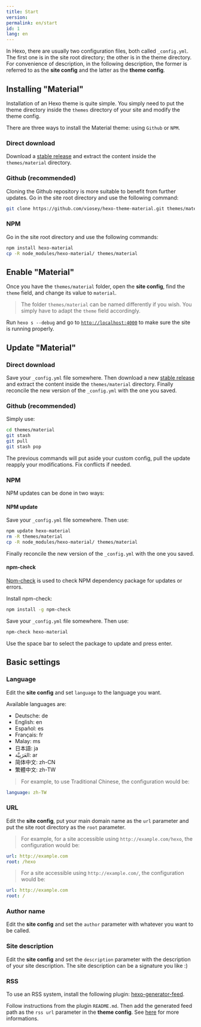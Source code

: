 ```yaml
---
title: Start
version:
permalink: en/start
id: 1
lang: en
---
```


In Hexo, there are usually two configuration files, both called `_config.yml`. The first one is in the site root directory; the other is in the theme directory. For convenience of description, in the following description, the former is referred to as the **site config** and the latter as the **theme config**.

## Installing "Material"

Installation of an Hexo theme is quite simple. You simply need to put the theme directory inside the `themes` directory of your site and modify the theme config.

There are three ways to install the Material theme: using `Github` or `NPM`.

### Direct download

Download a [stable release](https://github.com/viosey/hexo-theme-material/releases) and extract the content inside the `themes/material` directory.

### Github (recommended)

Cloning the Github repository is more suitable to benefit from further updates. Go in the site root directory and use the following command:

```bash
git clone https://github.com/viosey/hexo-theme-material.git themes/material
```

### NPM

Go in the site root directory and use the following commands:

```bash
npm install hexo-material
cp -R node_modules/hexo-material/ themes/material
```

## Enable "Material"

Once you have the `themes/material` folder, open the **site config**, find the `theme` field, and change its value to `material`.

> The folder `themes/material` can be named differently if you wish. You simply have to adapt the `theme` field accordingly.

Run `hexo s --debug` and go to [`http://localhost:4000`](http://localhost:4000) to make sure the site is running properly.

## Update "Material"

### Direct download

Save your `_config.yml` file somewhere. Then download a new [stable release](https://github.com/viosey/hexo-theme-material/releases) and extract the content inside the `themes/material` directory. Finally reconcile the new version of the `_config.yml` with the one you saved.

### Github (recommended)

Simply use:

```bash
cd themes/material
git stash
git pull
git stash pop
```

The previous commands will put aside your custom config, pull the update reapply your modifications. Fix conflicts if needed.

### NPM

NPM updates can be done in two ways:

#### NPM update

Save your `_config.yml` file somewhere. Then use:

```bash
npm update hexo-material
rm -R themes/material
cp -R node_modules/hexo-material/ themes/material
```

Finally reconcile the new version of the `_config.yml` with the one you saved.

#### npm-check

[Npm-check](https://www.npmjs.com/package/npm-check) is used to check NPM dependency package for updates or errors.

Install npm-check:

```bash
npm install -g npm-check
```

Save your `_config.yml` file somewhere. Then use:

```bash
npm-check hexo-material
```

Use the space bar to select the package to update and press enter.

## Basic settings

### Language

Edit the **site config** and set `language` to the language you want.

Available languages ​​are:

- Deutsche: de
- English: en
- Español: es
- Français: fr
- Malay: ms
- 日本語: ja
- العَرَبِيَّة: ar
- 简体中文: zh-CN
- 繁體中文: zh-TW


> For example, to use Traditional Chinese, the configuration would be:
>
```yaml
language: zh-TW
```

### URL

Edit the **site config**, put your main domain name as the `url` parameter and put the site root directory as the `root` parameter.

> For example, for a site accessible using `http://example.com/hexo`, the configuration would be:
>
```yaml
url: http://example.com
root: /hexo
```
> For a site accessible using `http://example.com/`, the configuration would be:
>
```yaml
url: http://example.com
root: /
```

### Author name

Edit the **site config** and set the `author` parameter with whatever you want to be called.

### Site description

Edit the **site config** and set the `description` parameter with the description of your site description. The site description can be a signature you like :)

### RSS

To use an RSS system, install the following plugin: [hexo-generator-feed](https://github.com/hexojs/hexo-generator-feed).

Follow instructions from the plugin `README.md`. Then add the generated feed path as the `rss url` parameter in the **theme config**. See [here](/en/intro/#url) for more informations.
